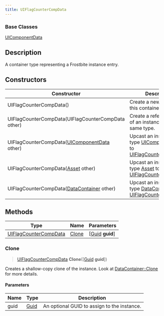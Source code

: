 ```yaml
---
title: UIFlagCounterCompData
---
```

### Base Classes

[UIComponentData](UIComponentData)

## Description

A container type representing a Frostbite instance entry.

## Constructors

| Constructor                                                                      | Description                                                                                                                       |
| -------------------------------------------------------------------------------- | --------------------------------------------------------------------------------------------------------------------------------- |
| UIFlagCounterCompData()                                                          | Create a new instance of this container type.                                                                                     |
| UIFlagCounterCompData(UIFlagCounterCompData other)                               | Create a reference copy of an instance of the same type.                                                                          |
| UIFlagCounterCompData([UIComponentData](UIComponentData) other)                  | Upcast an instance of type [UIComponentData](UIComponentData) to [UIFlagCounterCompData](UIFlagCounterCompData).                  |
| UIFlagCounterCompData([Asset](Asset) other)                                      | Upcast an instance of type [Asset](Asset) to [UIFlagCounterCompData](UIFlagCounterCompData).                                      |
| UIFlagCounterCompData([DataContainer](/vext/ref/shared/class/datacontainer) other) | Upcast an instance of type [DataContainer](/vext/ref/shared/class/datacontainer) to [UIFlagCounterCompData](UIFlagCounterCompData). |

## Methods

| Type                                           | Name            | Parameters                                     |
| ---------------------------------------------- | --------------- | ---------------------------------------------- |
| [UIFlagCounterCompData](UIFlagCounterCompData) | [Clone](#clone) | \[[Guid](/vext/ref/shared/class/guid) **guid**\] |

### Clone

> [UIFlagCounterCompData](UIFlagCounterCompData) **Clone**(\[[Guid](/vext/ref/shared/class/guid) **guid**\])

Creates a shallow-copy clone of the instance. Look at [DataContainer::Clone](/vext/ref/shared/class/datacontainer#clone) for more details.

#### Parameters

| Name | Type         | Description                                 |
| ---- | ------------ | ------------------------------------------- |
| guid | [Guid](Guid) | An optional GUID to assign to the instance. |

